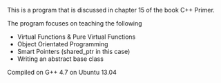 
   This is a program that is discussed in chapter 15 of the book C++ Primer.

   The program focuses on teaching the following
   - Virtual Functions & Pure Virtual Functions
   - Object Orientated Programming
   - Smart Pointers (shared_ptr in this case)
   - Writing an abstract base class
   
   Compiled on G++ 4.7 on Ubuntu 13.04
